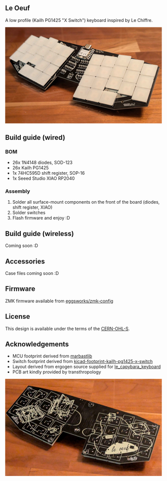 ## Le Oeuf

A low profile (Kailh PG1425 "X Switch") keyboard inspired by Le Chiffre.

![](images/le-oeuf-1.jpg)

## Build guide (wired)

### BOM

- 26x 1N4148 diodes, SOD-123
- 26x Kailh PG1425
- 1x 74HC595D shift register, SOP-16
- 1x Seeed Studio XIAO RP2040

### Assembly

1. Solder all surface-mount components on the front of the board (diodes, shift register, XIAO)
2. Solder switches
3. Flash firmware and enjoy :D

## Build guide (wireless)

Coming soon :D

## Accessories

Case files coming soon :D

## Firmware

ZMK firmware available from [eggsworks/zmk-config](https://github.com/eggsworks/zmk-config/)

## License

This design is available under the terms of the [CERN-OHL-S](LICENSE).

## Acknowledgements

- MCU footprint derived from [marbastlib](https://github.com/ebastler/marbastlib/)
- Switch footprint derived from [kicad-footprint-kailh-pg1425-x-switch](https://github.com/shikamiya/kicad-footprint-kailh-pg1425-x-switch)
- Layout derived from ergogen source supplied for [le_capybara_keyboard](https://github.com/sporkus/le_capybara_keyboard)
- PCB art kindly provided by transthropology

![](images/le-oeuf-2.jpg)
